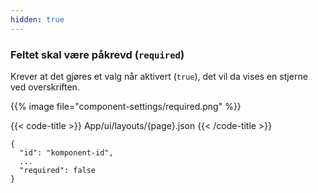 ```yaml
---
hidden: true
---
```


<!-- begin intro -->
### Feltet skal være påkrevd (`required`)

Krever at det gjøres et valg når aktivert (`true`), det vil da vises en stjerne ved overskriften.

<!-- end intro -->


<!-- begin asd -->

{{% image file="component-settings/required.png" %}}

<!-- end asd -->


<!-- begin code -->

{{< code-title >}}
App/ui/layouts/{page}.json
{{< /code-title >}}

```json{hl_lines="4"}
{
  "id": "komponent-id",
  ...
  "required": false
}
```

<!-- end code -->


<!-- begin more -->

<!-- end more -->